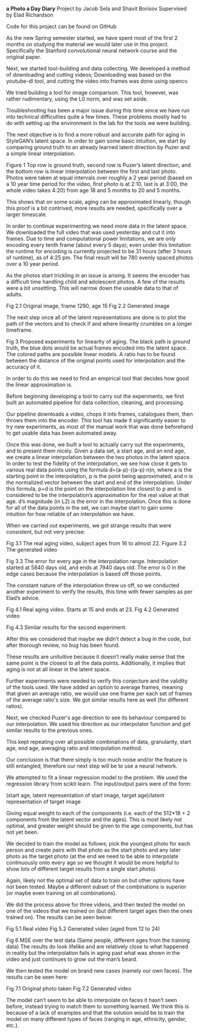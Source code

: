 **a Photo a Day Diary**
Project by Jacob Sela and Shavit Borisov
Supervised by Elad Richardson

Code for this project can be found on GitHub

As the new Spring semester started, we have spent most of the first 2 months on studying the material we would later use in this project. Specifically the Stanford convolutional neural network course and the original paper.

Next, we started tool-building and data collecting. We developed a method of downloading and cutting videos; Downloading was based on the youtube-dl tool, and cutting the video into frames was done using opencv.

We tried building a tool for image comparison. This tool, however, was rather rudimentary, using the L0 norm, and was set aside.

Troubleshooting has been a major issue during this time since we have run into technical difficulties quite a few times. These problems mostly had to do with setting up the environment in the lab for the tools we were building.

The next objective is to find a more robust and accurate path for aging in StyleGAN’s latent space. In order to gain some basic intuition, we start by comparing ground truth to an already learned latent direction by Puzer and a simple linear interpolation.

Figure 1
Top row is ground truth, second row is Puzer’s latent direction, and the bottom row is linear interpolation between the first and last photo. Photos were taken at equal intervals over roughly a 2 year period (based on a 10 year time period for the video, first photo is at 2:10, last is at 3:00, the whole video takes 4:20) from age 18 and 5 months to 20 and 5 months.

This shows that on some scale, aging can be approximated linearly, though this proof is a bit contrived, more results are needed, specifically over a larger timescale.

In order to continue experimenting we need more data in the latent space. We downloaded the full video that was used yesterday and cut it into frames. Due to time and computational power limitations, we are only encoding every tenth frame (about every 5 days); even under this limitation the runtime for encoding is currently projected to be 31 hours (after 3 hours of runtime), as of 4:25 pm. The final result will be 780 evenly spaced photos over a 10 year period.

As the photos start trickling in an issue is arising. It seems the encoder has a difficult time handling child and adolescent photos. A few of the results were a bit unsettling. This will narrow down the useable data to that of adults.



Fig 2.1 Original image, frame 1290, age 15
Fig 2.2 Generated image

The next step once all of the latent representations are done is to plot the path of the vectors and to check if and where linearity crumbles on a longer timeframe.


Fig 3 Proposed experiments for linearity of aging. The black path is ground truth, the blue dots would be actual frames encoded into the latent space. The colored paths are possible linear models. A ratio has to be found between the distance of the original points used for interpolation and the accuracy of it.

In order to do this we need to find an empirical tool that decides how good the linear approximation is.

Before beginning developing a tool to carry out the experiments, we first built an automated pipeline for data collection, cleaning, and processing.

Our pipeline downloads a video, chops it into frames, catalogues them, then throws them into the encoder. This tool has made it significantly easier to try new experiments, as most of the manual work that was done beforehand to get usable data has been automated away.

Once this was done, we built a tool to actually carry out the experiments, and to present them nicely. Given a data set, a start age, and an end age, we create a linear interpolation between the two photos in the latent space. In order to test the fidelity of the interpolation, we see how close it gets to various real data points using the formula d=(a-p)-((a-p)⋅n)n, where a is the starting point in the interpolation, p is the point being approximated, and n is the normalized vector between the start and end of the interpolation. Under this formula, p+d is the point on the interpolation line closest to p and is considered to be the interpolation’s approximation for the real value at that age. d’s magnitude (in L2) is the error in the interpolation. Once this is done for all of the data points in the set, we can maybe start to gain some intuition for how reliable of an interpolation we have.


When we carried out experiments, we got strange results that were consistent, but not very precise:



Fig 3.1 The real aging video, subject ages from 16 to almost 22.
Figure 3.2 The generated video


Fig 3.3 The error for every age in the interpolation range. Interpolation started at 5840 days old, and ends at 7940 days old. The error is 0 in the edge cases because the interpolation is based off those points.

The constant nature of the interpolation threw us off, so we conducted another experiment to verify the results, this time with fewer samples as per Elad’s advice.



Fig 4.1 Real aging video. Starts at 15 and ends at 23.
Fig 4.2 Generated video



Fig 4.3 Similar results for the second experiment.

After this we considered that maybe we didn’t detect a bug in the code, but after thorough review, no bug has been found.

These results are unituitive because it doesn’t really make sense that the same point is the closest to all the data points. Additionally, it implies that aging is not at all linear in the latent space.

Further experiments were needed to verify this conjecture and the validity of the tools used. We have added an option to average frames, meaning that given an average ratio, we would use one frame per each set of frames of the average ratio's size. We got similar results here as well (for different ratios).

Next, we checked Puzer's age direction to see its behaviour compared to our interpolation. We used his direction as our interpolator function and got similar results to the previous ones.

This kept repeating over all possible combinations of data, granularity, start age, end age, averaging ratio and interpolation method.

Our conclusion is that there simply is too much noise and/or the feature is still entangled, therefore our next step will be to use a neural network.



We attempted to fit a linear regression model to the problem. We used the regression library from scikit learn. The input/output pairs were of the form:

(start age, latent representation of start image, target age)/latent representation of target image

Giving equal weight to each of the components (i.e. each of the 512*18 + 2 components from the latent vector and the ages). This is most likely not optimal, and greater weight should be given to the age components, but has not yet been.

We decided to train the model as follows; pick the youngest photo for each person and create pairs with that photo as the start photo and any later photo as the target photo (at the end we need to be able to interpolate continuously onto every age so we thought it would be more helpful to show lots of different target results from a single start photo).

Again, likely not the optimal set of data to train on but other options have not been tested. Maybe a different subset of the combinations is superior (or maybe even training on all combinations).

We did the process above for three videos, and then tested the model on one of the videos that we trained on (but different target ages then the ones trained on). The results can be seen below:



Fig 5.1 Real video
Fig 5.2 Generated video (aged from 12 to 24)


Fig 6 MSE over the test data (Same people, different ages from the training data)
The results do look lifelike and are relatively close to what happened in reality but the interpolation fails in aging past what was shown in the video and just continues to grow out the man’s beard.

We then tested the model on brand new cases (namely our own faces). The results can be seen here:


Fig 7.1 Original photo taken
Fig 7.2 Generated video

The model can’t seem to be able to interpolate on faces it hasn’t seen before, instead trying to match them to something learned. We think this is because of a lack of examples and that the solution would be to train the model on many different types of faces (ranging in age, ethnicity, gender, etc.).

